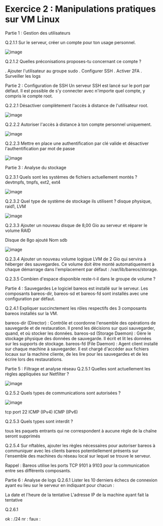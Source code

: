  # Exercice 2 : Manipulations pratiques sur VM Linux

Partie 1 : Gestion des utilisateurs

Q.2.1.1 Sur le serveur, créer un compte pour ton usage personnel.

![image](https://github.com/user-attachments/assets/2ecc4ab2-1635-43b4-94ca-b98ab7602527)


Q.2.1.2 Quelles préconisations proposes-tu concernant ce compte ?

. Ajouter l'utilisateur au groupe sudo
. Configurer SSH
. Activer 2FA
. Surveiller les logs

Partie 2 : Configuration de SSH
Un serveur SSH est lancé sur le port par défaut.
Il est possible de s'y connecter avec n'importe quel compte, y compris le compte root.

Q.2.2.1 Désactiver complètement l'accès à distance de l'utilisateur root.

![image](https://github.com/user-attachments/assets/d7820562-64e7-4a3a-b077-3b870cbc9aff)


Q.2.2.2 Autoriser l'accès à distance à ton compte personnel uniquement.

![image](https://github.com/user-attachments/assets/1d10b7d6-1dd7-4c9d-9251-4d6229d0cc89)


Q.2.2.3 Mettre en place une authentification par clé valide et désactiver l'authentification par mot de passe

![image](https://github.com/user-attachments/assets/6eb7fab9-1811-4559-9144-375b1337942b)


Partie 3 : Analyse du stockage

Q.2.3.1 Quels sont les systèmes de fichiers actuellement montés ?
devtmpfs, tmpfs, ext2, ext4

![image](https://github.com/user-attachments/assets/1b64a9b2-f34d-4ee7-aad4-ca5d53c17e11)

Q.2.3.2 Quel type de système de stockage ils utilisent ?
disque physique, raid1, LVM

![image](https://github.com/user-attachments/assets/c710461c-2df0-4c97-a094-f2229b443964)


Q.2.3.3 Ajouter un nouveau disque de 8,00 Gio au serveur et réparer le volume RAID

Disque de 8go ajouté Nom sdb

![image](https://github.com/user-attachments/assets/f1005942-4136-4f66-8ba1-a33df479b4a2)


Q.2.3.4 Ajouter un nouveau volume logique LVM de 2 Gio qui servira à héberger des sauvegardes. Ce volume doit être monté automatiquement à chaque démarrage dans l'emplacement par défaut : /var/lib/bareos/storage.

Q.2.3.5 Combien d'espace disponible reste-t-il dans le groupe de volume ?

Partie 4 : Sauvegardes
Le logiciel bareos est installé sur le serveur.
Les composants bareos-dir, bareos-sd et bareos-fd sont installés avec une configuration par défaut.

Q.2.4.1 Expliquer succinctement les rôles respectifs des 3 composants bareos installés sur la VM.

bareos-dir (Director) : Contrôle et coordonne l'ensemble des opérations de sauvegarde et de restauration. Il prend les décisions sur quoi sauvegarder, quand, et où stocker les données.
bareos-sd (Storage Daemon) : Gère le stockage physique des données de sauvegarde. Il écrit et lit les données sur les supports de stockage.
bareos-fd (File Daemon) : Agent client installé sur chaque machine à sauvegarder. Il est chargé d'accéder aux fichiers locaux sur la machine cliente, de les lire pour les sauvegardes et de les écrire lors des restaurations.

Partie 5 : Filtrage et analyse réseau
Q.2.5.1 Quelles sont actuellement les règles appliquées sur Netfilter ?

![image](https://github.com/user-attachments/assets/fd102eeb-2608-4e1b-9f6c-384113c42d6b)

Q.2.5.2 Quels types de communications sont autorisées ?

![image](https://github.com/user-attachments/assets/8679a84a-41bc-446c-a67f-4e3a5727b15d)

tcp port 22
ICMP (IPv4)
ICMP (IPv6)

Q.2.5.3 Quels types sont interdit ?

tous les paquets entrants qui ne correspondent à aucune règle de la chaîne seront supprimés

Q.2.5.4 Sur nftables, ajouter les règles nécessaires pour autoriser bareos à communiquer avec les clients bareos potentiellement présents sur l'ensemble des machines du réseau local sur lequel se trouve le serveur.

Rappel : Bareos utilise les ports TCP 9101 à 9103 pour la communication entre ses différents composants.

Partie 6 : Analyse de logs
Q.2.6.1 Lister les 10 derniers échecs de connexion ayant eu lieu sur le serveur en indiquant pour chacun :

La date et l'heure de la tentative
L'adresse IP de la machine ayant fait la tentative



Q.2.6.1 

ok : /24
nr : 
faux : 

